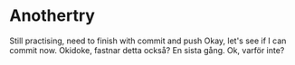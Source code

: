 # Anothertry
Still practising, need to finish with commit and push
Okay, let's see if I can commit now.
Okidoke, fastnar detta också?
En sista gång.
Ok, varför inte?
